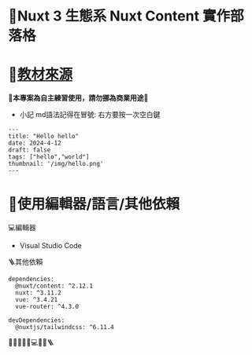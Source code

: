# 🚀Nuxt 3 生態系 Nuxt Content 實作部落格
# 🔗[教材來源](https://www.youtube.com/watch?v=wW1gePu3Wl8)
**🚫本專案為自主練習使用，請勿挪為商業用途🚫**

* 小記
md語法記得在冒號: 右方要按一次空白鍵
```
---
title: "Hello hello"
date: 2024-4-12
draft: false
tags: ["hello","world"]
thumbnail: '/img/hello.png'
---
```

# 🔧使用編輯器/語言/其他依賴
💻編輯器  
* Visual Studio Code

🪜其他依賴
  ```
  dependencies: 
    @nuxt/content: ^2.12.1
    nuxt: ^3.11.2
    vue: ^3.4.21
    vue-router: ^4.3.0
  
  devDependencies: 
    @nuxtjs/tailwindcss: ^6.11.4
  ```


🚀🔧🚫🏪🔗💻📝🔩🪜
